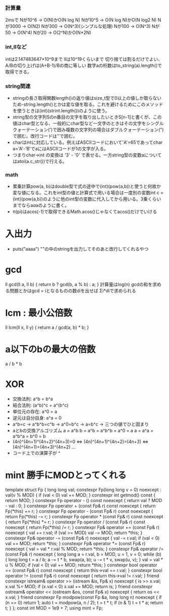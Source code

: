 ### 計算量
2msで
Nが10^6 → O(N)かO(N log N)
Nが10^5 → O(N log N)かO(N log2 N)
Nが3000 → O(N2)
Nが300 → O(N^3)(シンプルな処理)
Nが100 → O(N^3)
Nが50 → O(N^4)
Nが20 → O(2^N)かO(N*2N)



### int,llなど
intは2.147483647*10^9まで
llは10^19くらいまで
切り捨ては割るだけでよい、A/Bの切り上げは(A+B-1)/Bの商に等しい
数字aの桁数はto_string(a).length()で取得できる。

### string関連
- stringの長さ取得関数length()の返り値はsize_t型で0以上の値しか取らないため-string.length()とかは変な値を取る。これを避けるためにこのメソッドを使うときは(int)(strint.length())のように使う。
- string型の文字列Sのn番目の文字を取り出したいときS[n-1]と書くが、この値はchar型となる、一般的にchar型など一文字のときはその文字をシングルクォーテーション(')で囲み複数の文字列の場合はダブルクォーテーション(")で囲む。改行コードは''で囲む。
- charはintに対応している。例えばASCIIコードにおいて'A'=65であってchar a='A'-'B'でaにはASCIIコードが1の文字が入る。
- つまりchar->int の変換は '3' - '0' で表せる。一方string型の変数aについてはatoi(a.c_str())で行える。

### math
- 累乗計算pow(a, b)はdouble型で式の途中で(int)(pow(a,b))と使うと何故か変な値になる。これをint型の値と計算式で用いる場合は一度別の変数int c = (int)(pow(a,b))のように他のint型の変数に代入してから用いる。3乗くらいまでならa*a*aのように書く。
- π(pi)はacos(-1)で取得できるMath.acos()じゃなくてacos()だけでいける


# 入出力
- puts("aaaa") ""の中のstringを出力してそのあと改行してくれるやつ


# gcd
ll gcd(ll a, ll b) { return b ? gcd(b, a % b) : a; }
計算量はlog(n)
gcdの和を求める問題とかはgcd = iとなるものの数diを出せば
Σi*diで求められる 

# lcm : 最小公倍数
ll lcm(ll x, ll y) { return a / gcd(a, b) * b; }

# a以下のbの最大の倍数
a / b * b


# XOR
- 交換法則: a^b = b^a
- 結合法則: (a^b)^c = a^(b^c)
- 単位元の存在: a^0 = a
- 逆元は自分自身: a^a = 0
- a^b=c -> a^b^b=c^b -> a^0=b^c -> a=b^c
    -> 三つの値でひと固まり
- aとbの交換アルゴリズム
    a = a^b
    b = a^b = a^b^b = a^0 = a
    a = a^a = a^b^a = b^0 = b
- (4n)^(4n+1)^(4n+2)^(4n+3)=0 ⇔ (4n)^(4n+1)^(4n+2)=(4n+3) ⇔ (4n)^(4n+1)=(4n+3)^(4n+2) ...
- コード上での演算子が ^

    

# mint 勝手にMODとってくれる
template<int MOD> struct Fp {
    long long val;
    constexpr Fp(long long v = 0) noexcept : val(v % MOD) {
        if (val < 0) val += MOD;
    }
    constexpr int getmod() const { return MOD; }
    constexpr Fp operator - () const noexcept {
        return val ? MOD - val : 0;
    }
    constexpr Fp operator + (const Fp& r) const noexcept { return Fp(*this) += r; }
    constexpr Fp operator - (const Fp& r) const noexcept { return Fp(*this) -= r; }
    constexpr Fp operator * (const Fp& r) const noexcept { return Fp(*this) *= r; }
    constexpr Fp operator / (const Fp& r) const noexcept { return Fp(*this) /= r; }
    constexpr Fp& operator += (const Fp& r) noexcept {
        val += r.val;
        if (val >= MOD) val -= MOD;
        return *this;
    }
    constexpr Fp& operator -= (const Fp& r) noexcept {
        val -= r.val;
        if (val < 0) val += MOD;
        return *this;
    }
    constexpr Fp& operator *= (const Fp& r) noexcept {
        val = val * r.val % MOD;
        return *this;
    }
    constexpr Fp& operator /= (const Fp& r) noexcept {
        long long a = r.val, b = MOD, u = 1, v = 0;
        while (b) {
            long long t = a / b;
            a -= t * b, swap(a, b);
            u -= t * v, swap(u, v);
        }
        val = val * u % MOD;
        if (val < 0) val += MOD;
        return *this;
    }
    constexpr bool operator == (const Fp& r) const noexcept {
        return this->val == r.val;
    }
    constexpr bool operator != (const Fp& r) const noexcept {
        return this->val != r.val;
    }
    friend constexpr istream& operator >> (istream &is, Fp<MOD>& x) noexcept {
        is >> x.val;
        x.val %= MOD;
        if (x.val < 0) x.val += MOD;
        return is;
    }
    friend constexpr ostream& operator << (ostream &os, const Fp<MOD>& x) noexcept {
        return os << x.val;
    }
    friend constexpr Fp<MOD> modpow(const Fp<MOD> &a, long long n) noexcept {
        if (n == 0) return 1;
        auto t = modpow(a, n / 2);
        t = t * t;
        if (n & 1) t = t * a;
        return t;
    }
};
const int MOD = 1e9 + 7;
using mint = Fp<MOD>;

